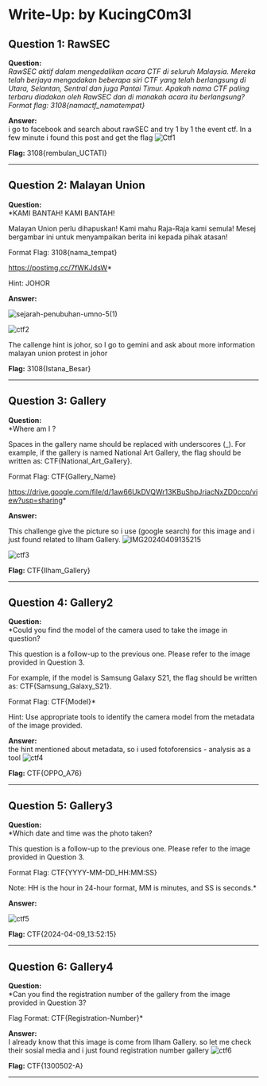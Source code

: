 # Write-Up: by KucingC0m3l

## Question 1: RawSEC

**Question:**  
*RawSEC aktif dalam mengedalikan acara CTF di seluruh Malaysia. Mereka telah berjaya mengadakan beberapa siri CTF yang telah berlangsung di Utara, Selantan, Sentral dan juga Pantai Timur. Apakah nama CTF paling terbaru diadakan oleh RawSEC dan di manakah acara itu berlangsung?                                                                                                     Format flag: 3108{namactf_namatempat}*

**Answer:**  
i go to facebook and search about rawSEC and try 1 by 1 the event ctf. In a few minute i found this post and get the flag
![Ctf1](https://github.com/user-attachments/assets/34db66c0-79c0-4c20-b0d2-1b75ce3cbf13)


**Flag:** 3108{rembulan_UCTATI}


---

## Question 2: Malayan Union

**Question:**  
*KAMI BANTAH! KAMI BANTAH!

Malayan Union perlu dihapuskan! Kami mahu Raja-Raja kami semula! Mesej bergambar ini untuk menyampaikan berita ini kepada pihak atasan!

Format Flag: 3108{nama_tempat}         

https://postimg.cc/7fWKJdsW*

Hint: JOHOR


**Answer:**  

![sejarah-penubuhan-umno-5(1)](https://github.com/user-attachments/assets/4b2fa088-5da2-4217-8d63-cdb93da490f5)

![ctf2](https://github.com/user-attachments/assets/8977e0f2-0ae4-42dd-b58c-338c1125a5ce)

The callenge hint is johor, 
so I go to gemini and ask about more information malayan union protest in johor


**Flag:** 3108{Istana_Besar}

---

## Question 3: Gallery

**Question:**  
*Where am I ? 

Spaces in the gallery name should be replaced with underscores (_). For example, if the gallery is named National Art Gallery, the flag should be written as: CTF{National_Art_Gallery}.

Format Flag: CTF{Gallery_Name}

https://drive.google.com/file/d/1aw66UkDVQWr13KBuShpJriacNxZD0ccp/view?usp=sharing*

**Answer:**  

This challenge give the picture so i use (google search) for this image and i just found related to Ilham Gallery.
![IMG20240409135215](https://github.com/user-attachments/assets/647cd839-09e0-48b0-91ce-a19c7f7439f5)




![ctf3](https://github.com/user-attachments/assets/3eb13a94-66a6-4c23-99ae-a3a6e0cd6c9e)




**Flag:** CTF{Ilham_Gallery}

---

## Question 4: Gallery2

**Question:**  
*Could you find the model of the camera used to take the image in question?  

This question is a follow-up to the previous one. Please refer to the image provided in Question 3.

For example, if the model is Samsung Galaxy S21, the flag should be written as: CTF{Samsung_Galaxy_S21}.

Format Flag: CTF{Model}*

Hint: Use appropriate tools to identify the camera model from the metadata of the image provided. 

**Answer:**  
the hint mentioned about metadata, so i used fotoforensics - analysis as a tool
![ctf4](https://github.com/user-attachments/assets/c0be44a2-d04a-4128-84ed-9a66215a86f6)


**Flag:** CTF{OPPO_A76}

---

## Question 5: Gallery3

**Question:**  
*Which date and time was the photo taken? 

This question is a follow-up to the previous one. Please refer to the image provided in Question 3.

Format Flag: CTF{YYYY-MM-DD_HH:MM:SS}

Note: HH is the hour in 24-hour format, MM is minutes, and SS is seconds.*

**Answer:**  

![ctf5](https://github.com/user-attachments/assets/11844283-f1bb-4690-b4eb-822af9380f87)


**Flag:** CTF{2024-04-09_13:52:15}

---

## Question 6: Gallery4

**Question:**  
*Can you find the registration number of the gallery from the image provided in Question 3?  

Flag Format: CTF{Registration-Number}*

**Answer:**  
I already know that this image is come from Ilham Gallery. so let me check their sosial media and i just found registration number gallery
![ctf6](https://github.com/user-attachments/assets/4ccf7989-1712-41bd-a412-4e8eb79b9559)


**Flag:** CTF{1300502-A}

---

